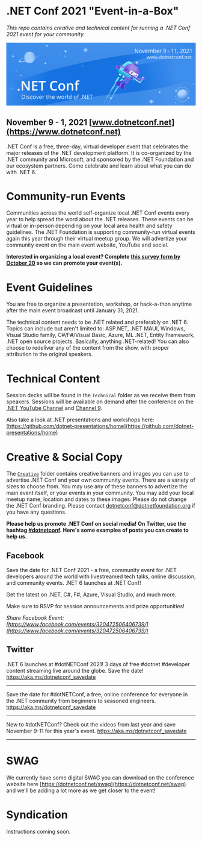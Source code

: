 # .NET Conf 2021 "Event-in-a-Box"
*This repo contains creative and technical content for running a .NET Conf 2021 event for your community.*

[![](Creative/550x182-banner.png)](https://www.dotnetconf.net)
## November 9 - 1, 2021 [www.dotnetconf.net](https://www.dotnetconf.net)
.NET Conf is a free, three-day, virtual developer event that celebrates the major releases of the .NET development platform. It is co-organized by the .NET community and Microsoft, and sponsored by the .NET Foundation and our ecosystem partners. Come celebrate and learn about what you can do with .NET 6.

# Community-run Events
Communities across the world self-organize local .NET Conf events every year to help spread the word about the .NET releases. These events can be virtual or in-person depending on your local area health and safety guidelines. The .NET Foundation is supporting community-run virtual events again this year through their virtual meetup group. We will advertize your community event on the main event website, YouTube and social. 

**Interested in organizing a local event? Complete [this survey form by October 20](https://aka.ms/dotnetconf-virtual-event) so we can promote your event(s).**

# Event Guidelines
You are free to organize a presentation, workshop, or hack-a-thon anytime after the main event broadcast until January 31, 2021.

The technical content needs to be .NET related and preferably on .NET 6. Topics can include but aren't limited to: ASP.NET, .NET MAUI, Windows, Visual Studio family, C#/F#/Visual Basic, Azure, ML .NET, Entity Framework, .NET open source projects. Basically, anything .NET-related! You can also choose to redeliver any of the content from the show, with proper attribution to the original speakers. 

# Technical Content
Session decks will be found in the `Technical` folder as we receive them from speakers. Sessions will be available on demand after the conference on the [.NET YouTube Channel](https://www.youtube.com/dotnet) and [Channel 9](https://channel9.msdn.com/Events/dotnetConf/). 

Also take a look at .NET presentations and workshops here: [https://github.com/dotnet-presentations/home](https://github.com/dotnet-presentations/home)

# Creative & Social Copy 
The [`Creative`](https://github.com/dotnet-presentations/dotNETConf/tree/master/2021/MainEvent/Creative) folder contains creative banners and images you can use to advertise .NET Conf and your own community events. There are a variety of sizes to choose from. You may use any of these banners to advertize the main event itself, or your events in your community. You may add your local meetup name, location and dates to these images. Please do not change the .NET Conf branding. Please contact [dotnetconf@dotnetfoundation.org](mailto:dotnetconf@dotnetfoundation.org) if you have any questions.  

**Please help us promote .NET Conf on social media! On Twitter, use the hashtag [#dotnetconf](https://twitter.com/search?q=%23dotnetconf). Here's some examples of posts you can create to help us.** 

## Facebook

Save the date for .NET Conf 2021 - a free, community event for .NET developers around the world with livestreamed tech talks, online discussion, and community events. .NET 6 launches at .NET Conf! 

Get the latest on .NET, C#, F#, Azure, Visual Studio, and much more. 

Make sure to RSVP for session announcements and prize opportunities!

*Share Facebook Event: [https://www.facebook.com/events/320472506406739/](https://www.facebook.com/events/320472506406739/)*

## Twitter

.NET 6 launches at #dotNETConf 2021! 3 days of free #dotnet #developer content streaming live around the globe. Save the date! https://aka.ms/dotnetconf_savedate

***

Save the date for #dotNETConf, a free, online conference for everyone in the .NET community from beginners to seasoned engineers. https://aka.ms/dotnetconf_savedate

***

New to #dotNETConf? Check out the videos from last year and save November 9-11 for this year's event.  https://aka.ms/dotnetconf_savedate

***
# SWAG

We currently have some digital SWAG you can download on the conference website here [https://dotnetconf.net/swag](https://dotnetconf.net/swag) and we'll be adding a lot more as we get closer to the event!

# Syndication

Instructions coming soon. 


